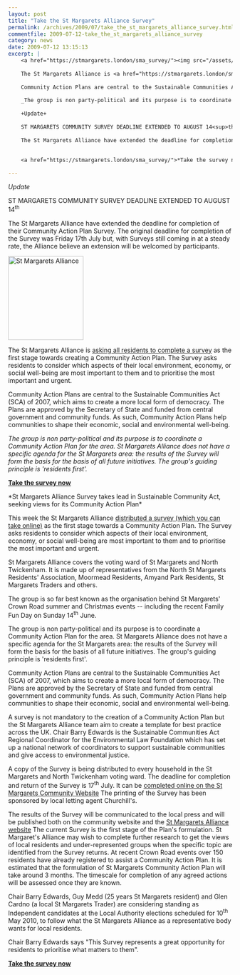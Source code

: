 ```yaml
---
layout: post
title: "Take the St Margarets Alliance Survey"
permalink: /archives/2009/07/take_the_st_margarets_alliance_survey.html
commentfile: 2009-07-12-take_the_st_margarets_alliance_survey
category: news
date: 2009-07-12 13:15:13
excerpt: |
    <a href="https://stmargarets.london/sma_survey/"><img src="/assets/images/2009/logo1.jpg" alt="St Margarets Alliance" width="169" height="188" class="right" /></a>
    
    The St Margarets Alliance is <a href="https://stmargarets.london/sma_survey">asking all residents to complete a survey</a> as the first stage towards creating a Community Action Plan.  The Survey asks residents to consider which aspects of their local environment, economy, or social well-being are most important to them and to prioritise the most important and urgent.
    
    Community Action Plans are central to the Sustainable Communities Act (SCA) of 2007, which aims to create a more local form of democracy.  The Plans are approved by the Secretary of State and funded from central government and community funds.  As such, Community Action Plans help communities to shape their economic, social and environmental well-being.
    
    _The group is non party-political and its purpose is to coordinate a Community Action Plan for the area. St Margarets Alliance does not have a specific agenda for the St Margarets area: the results of the Survey will form the basis for the basis of all future initiatives.  The group's guiding principle is 'residents first'._
    
    +Update+
    
    ST MARGARETS COMMUNITY SURVEY DEADLINE EXTENDED TO AUGUST 14<sup>th</sup>  
    
    The St Margarets Alliance have extended the deadline for completion of their Community Action Plan Survey.  The original deadline for completion of the Survey was Friday 17th July but, with Surveys still coming in at a steady rate, the Alliance believe an extension will be welcomed by participants.
    
    
    <a href="https://stmargarets.london/sma_survey/">*Take the survey now*</a>

---
```


*Update*

ST MARGARETS COMMUNITY SURVEY DEADLINE EXTENDED TO AUGUST 14<sup>th</sup>

The St Margarets Alliance have extended the deadline for completion of their Community Action Plan Survey. The original deadline for completion of the Survey was Friday 17th July but, with Surveys still coming in at a steady rate, the Alliance believe an extension will be welcomed by participants.

<div markdown="1" class="box">
<a href="https://stmargarets.london/sma_survey/"><img src="/assets/images/2009/logo1.jpg" alt="St Margarets Alliance" width="169" height="188" class="right" /></a>

The St Margarets Alliance is [asking all residents to complete a survey](https://stmargarets.london/sma_survey) as the first stage towards creating a Community Action Plan. The Survey asks residents to consider which aspects of their local environment, economy, or social well-being are most important to them and to prioritise the most important and urgent.

Community Action Plans are central to the Sustainable Communities Act (SCA) of 2007, which aims to create a more local form of democracy. The Plans are approved by the Secretary of State and funded from central government and community funds. As such, Community Action Plans help communities to shape their economic, social and environmental well-being.

*The group is non party-political and its purpose is to coordinate a Community Action Plan for the area. St Margarets Alliance does not have a specific agenda for the St Margarets area: the results of the Survey will form the basis for the basis of all future initiatives. The group's guiding principle is 'residents first'.*

[**Take the survey now**](https://stmargarets.london/sma_survey/)

</div>
*St Margarets Alliance Survey takes lead in Sustainable Community Act, seeking views for its Community Action Plan*

This week the St Margarets Alliance [distributed a survey (which you can take online)](https://stmargarets.london/sma_survey) as the first stage towards a Community Action Plan. The Survey asks residents to consider which aspects of their local environment, economy, or social well-being are most important to them and to prioritise the most important and urgent.

St Margarets Alliance covers the voting ward of St Margarets and North Twickenham. It is made up of representatives from the North St Margarets Residents' Association, Moormead Residents, Amyand Park Residents, St Margarets Traders and others.

The group is so far best known as the organisation behind St Margarets' Crown Road summer and Christmas events -- including the recent Family Fun Day on Sunday 14<sup>th</sup> June.

The group is non party-political and its purpose is to coordinate a Community Action Plan for the area. St Margarets Alliance does not have a specific agenda for the St Margarets area: the results of the Survey will form the basis for the basis of all future initiatives. The group's guiding principle is 'residents first'.

Community Action Plans are central to the Sustainable Communities Act (SCA) of 2007, which aims to create a more local form of democracy. The Plans are approved by the Secretary of State and funded from central government and community funds. As such, Community Action Plans help communities to shape their economic, social and environmental well-being.

A survey is not mandatory to the creation of a Community Action Plan but the St Margarets Alliance team aim to create a template for best practice across the UK. Chair Barry Edwards is the Sustainable Communities Act Regional Coordinator for the Environmental Law Foundation which has set up a national network of coordinators to support sustainable communities and give access to environmental justice.

A copy of the Survey is being distributed to every household in the St Margarets and North Twickenham voting ward. The deadline for completion and return of the Survey is 17<sup>th</sup> July. It can be [completed online on the St Margarets Community Website](https://stmargarets.london/sma_survey/) The printing of the Survey has been sponsored by local letting agent Churchill's.

The results of the Survey will be communicated to the local press and will be published both on the community website and the [St Margarets Alliance website](http://www.stmargaretsalliance.com) The current Survey is the first stage of the Plan's formulation. St Margaret's Alliance may wish to complete further research to get the views of local residents and under-represented groups when the specific topic are identified from the Survey returns. At recent Crown Road events over 150 residents have already registered to assist a Community Action Plan. It is estimated that the formulation of St Margarets Community Action Plan will take around 3 months. The timescale for completion of any agreed actions will be assessed once they are known.

Chair Barry Edwards, Guy Medd (25 years St Margarets resident) and Glen Cardno (a local St Margarets Trader) are considering standing as Independent candidates at the Local Authority elections scheduled for 10<sup>th</sup> May 2010, to follow what the St Margarets Alliance as a representative body wants for local residents.

Chair Barry Edwards says "This Survey represents a great opportunity for residents to prioritise what matters to them".

[**Take the survey now**](https://stmargarets.london/sma_survey/)
